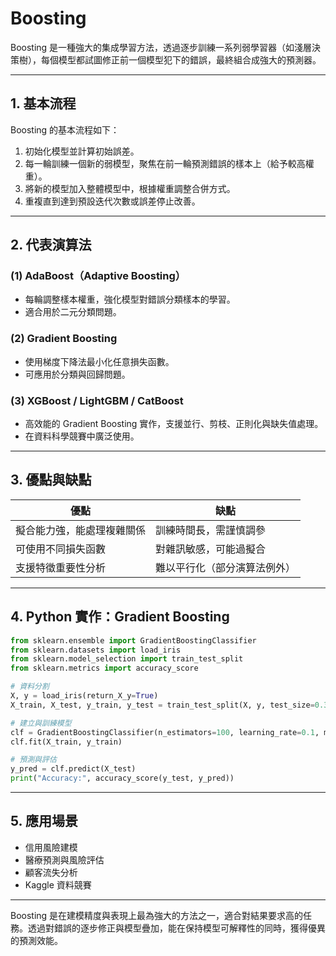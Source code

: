 # Boosting

Boosting 是一種強大的集成學習方法，透過逐步訓練一系列弱學習器（如淺層決策樹），每個模型都試圖修正前一個模型犯下的錯誤，最終組合成強大的預測器。

---

## 1. 基本流程

Boosting 的基本流程如下：

1. 初始化模型並計算初始誤差。
2. 每一輪訓練一個新的弱模型，聚焦在前一輪預測錯誤的樣本上（給予較高權重）。
3. 將新的模型加入整體模型中，根據權重調整合併方式。
4. 重複直到達到預設迭代次數或誤差停止改善。

---

## 2. 代表演算法

### (1) AdaBoost（Adaptive Boosting）

* 每輪調整樣本權重，強化模型對錯誤分類樣本的學習。
* 適合用於二元分類問題。

### (2) Gradient Boosting

* 使用梯度下降法最小化任意損失函數。
* 可應用於分類與回歸問題。

### (3) XGBoost / LightGBM / CatBoost

* 高效能的 Gradient Boosting 實作，支援並行、剪枝、正則化與缺失值處理。
* 在資料科學競賽中廣泛使用。

---

## 3. 優點與缺點

| 優點            | 缺點             |
| ------------- | -------------- |
| 擬合能力強，能處理複雜關係 | 訓練時間長，需謹慎調參    |
| 可使用不同損失函數     | 對雜訊敏感，可能過擬合    |
| 支援特徵重要性分析     | 難以平行化（部分演算法例外） |

---

## 4. Python 實作：Gradient Boosting

```python
from sklearn.ensemble import GradientBoostingClassifier
from sklearn.datasets import load_iris
from sklearn.model_selection import train_test_split
from sklearn.metrics import accuracy_score

# 資料分割
X, y = load_iris(return_X_y=True)
X_train, X_test, y_train, y_test = train_test_split(X, y, test_size=0.3, random_state=42)

# 建立與訓練模型
clf = GradientBoostingClassifier(n_estimators=100, learning_rate=0.1, max_depth=3)
clf.fit(X_train, y_train)

# 預測與評估
y_pred = clf.predict(X_test)
print("Accuracy:", accuracy_score(y_test, y_pred))
```

---

## 5. 應用場景

* 信用風險建模
* 醫療預測與風險評估
* 顧客流失分析
* Kaggle 資料競賽

---

Boosting 是在建模精度與表現上最為強大的方法之一，適合對結果要求高的任務。透過對錯誤的逐步修正與模型疊加，能在保持模型可解釋性的同時，獲得優異的預測效能。
